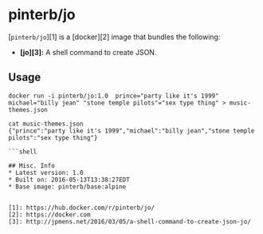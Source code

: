 # pinterb/jo  

[`pinterb/jo`][1] is a [docker][2] image that bundles the following:  
* **[jo][3]:** A shell command to create JSON.  

## Usage  
```
docker run -i pinterb/jo:1.0  prince="party like it's 1999" michael="billy jean" "stone temple pilots"="sex type thing" > music-themes.json

cat music-themes.json
{"prince":"party like it's 1999","michael":"billy jean","stone temple pilots":"sex type thing"}
    
```shell

## Misc. Info 
* Latest version: 1.0   
* Built on: 2016-05-13T13:38:27EDT   
* Base image: pinterb/base:alpine   


[1]: https://hub.docker.com/r/pinterb/jo/   
[2]: https://docker.com 
[3]: http://jpmens.net/2016/03/05/a-shell-command-to-create-json-jo/ 
